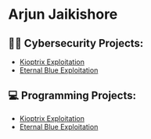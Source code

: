 <h1> Arjun Jaikishore </h1>

<h2>👨‍💻 Cybersecurity Projects:</h2>

  - [Kioptrix Exploitation](https://github.com/arjunjaikishore/KioptrixExploitationLab)
  - [Eternal Blue Exploitation](https://github.com/arjunjaikishore/EternalBlueExploitation)

<h2>💻 Programming Projects:</h2>

  - [Kioptrix Exploitation](https://github.com/arjunjaikishore/KioptrixExploitationLab)
  - [Eternal Blue Exploitation](https://github.com/arjunjaikishore/EternalBlueExploitation)

<!--

Here are some ideas to get you started:

- 🔭 I’m currently working on ...
- 🌱 I’m currently learning ...
- 👯 I’m looking to collaborate on ...
- 🤔 I’m looking for help with ...
- 💬 Ask me about ...
- 📫 How to reach me: ...
- 😄 Pronouns: ...
- ⚡ Fun fact: ...
-->
